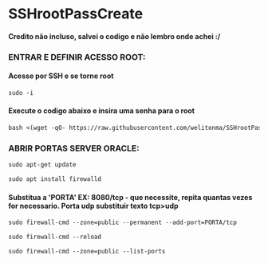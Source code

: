 # SSHrootPassCreate 
#### Credito não incluso, salvei o codigo e não lembro onde achei :/


### ENTRAR E DEFINIR ACESSO ROOT:

#### Acesse por SSH e se torne root
```md
sudo -i
```
#### Execute o codigo abaixo e insira uma senha para o root
```md
bash <(wget -qO- https://raw.githubusercontent.com/welitonma/SSHrootPassCreate/main/rootpass.sh)
```

### ABRIR PORTAS SERVER ORACLE:
```md
sudo apt-get update
```
```md
sudo apt install firewalld 
```
#### Substitua a 'PORTA' EX: 8080/tcp - que necessite, repita quantas vezes for necessario. Porta udp substituir texto tcp>udp
```md
sudo firewall-cmd --zone=public --permanent --add-port=PORTA/tcp 
```
```md
sudo firewall-cmd --reload 
```
```md
sudo firewall-cmd --zone=public --list-ports
```
